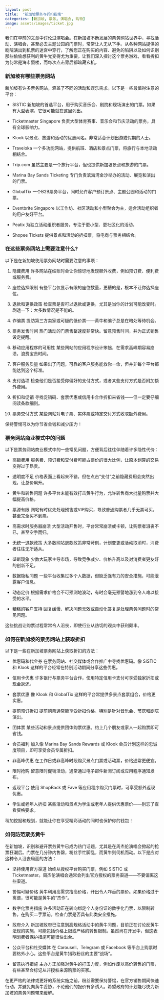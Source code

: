 ```yaml
---
layout: post
title:  "新加坡票务与折扣指南"
categories: [新加坡, 票务, 演唱会, 购物]
image: assets/images/ticket.jpg
---
```


我们在早前的文章中讨论过演唱会。在新加坡不断发展的票务网站世界中，寻找活动、演唱会，甚至必去主题公园的门票时，常常让人无从下手。从各种网站提供的剧院演出到机票的迷宫中穿行，了解您正在购买的内容、避免的陷阱以及如何识别那些偷偷想获利的黄牛党变得尤为重要。让我们深入探讨这个票务游戏，看看折扣为何常是海市蜃楼，而每次点击背后都暗藏玄机。

### 新加坡有哪些票务网站

新加坡有许多票务网站，涵盖了不同的活动和娱乐需求。以下是一些最值得注意的平台：

+ SISTIC
新加坡的首选平台，用于购买音乐会、剧院和现场演出的门票。如果有大型表演，它很可能就在这里列出。

+ Ticketmaster Singapore
负责大型体育赛事、音乐会和节庆活动的票务，具有全球影响力。

+ Klook
以景点、旅游和活动的优惠闻名。非常适合计划出游或假期的人士。

+ Traveloka
一个多功能网站，提供航班、酒店和景点门票，将旅行与本地活动相结合。

+ Trip.com
虽然主要是一个旅行平台，但也提供新加坡景点和旅游的门票。

+ Marina Bay Sands Ticketing
专门负责滨海湾金沙举办的活动、展览和演出的门票。

+ GlobalTix
一个B2B票务平台，同时允许客户预订景点、主题公园和活动的门票。

+ Eventbrite Singapore
以工作坊、社区活动和小型聚会为主，适合活动组织者的用户友好平台。

+ Peatix
为独立活动组织者服务，专注于更小型、更社区化的活动。

+ Shopee Tickets
提供景点和活动的折扣票，将电商与票务相结合。

### 在这些票务网站上需要注意什么?

以下是在新加坡使用票务网站时需要注意的事项：

1. 隐藏费用
许多网站在结账时会让你惊讶地发现额外收费，例如预订费、便利费或服务费。

2. 座位选择限制
有些平台仅显示有限的座位数量，更糟的是，根本不让你选择座位。

3. 退款和更换政策
检查票是否可以退款或更换，尤其是当你的计划可能改变时。剧透一下：大多数情况是不能的。

4. 诈骗票
提防第三方卖家或可疑的低价票——黄牛和骗子总是在暗处等待机会。

5. 票务发售时间
热门活动的门票售罄速度非常快。留意预售时间，并为正式销售设定提醒。

6. 移动应用程序的可用性
某些网站的应用程序设计笨拙，在需求高峰期容易崩溃，浪费宝贵时间。

7. 客户服务质量
如果出了问题，可靠的客户服务能救你一命，但并非每个平台都能达到这个标准。

8. 支付选项
检查他们是否接受你偏好的支付方式，或者某些支付方式是否附加额外费用。

9. 折扣和促销
寻找促销码、套票优惠或信用卡合作折扣来省钱——但一定要仔细阅读条款细则。

10. 票务交付方式
某些网站对电子票、实体票或特定交付方式收取额外费用。

保持警惕可以为你节省金钱和减少压力！

### 票务网站商业模式中的问题

以下是票务网站商业模式中的一些常见问题，方便背后往往伴随着许多隐性代价：

+ 高额费用
服务费、预订费和交付费可能占票价的很大比例，让原本划算的交易变得过于昂贵。

+ 透明度不足
价格表面上看起来不错，但在点击“支付”之前隐藏费用会突然出现，让总价飙升。

+ 黄牛和转售问题
许多平台未能有效打击黄牛行为，允许转售商大批量购票并大幅提高价格。

+ 票源有限
网站有时优先处理预售或VIP购买，导致普通购票者几乎无票可买，甚至完全买不到票。

+ 高需求时服务器崩溃
大型活动开售时，平台常常崩溃或卡顿，让购票者沮丧不已，甚至空手而归。

+ 无统一退款政策
大多数网站退款政策非常苛刻，计划变更或活动取消时，消费者往往无所适从。

+ 垄断现象
少数大玩家主导市场，导致竞争减少、价格升高以及对消费者更友好的创新不足。

+ 数据隐私问题
一些平台收集过多个人数据，但缺乏强有力的安全措施，可能泄露客户信息。

+ 动态定价
根据需求价格会不可预测地波动，有时会毫无预警地涨到令人难以接受的水平。

+ 糟糕的客户支持
回复缓慢、解决问题无效或自动化答复是处理票务问题时的常见问题。

这些挑战让购票过程常常令人沮丧，即使行业从热切的观众中获利颇丰。

### 如何在新加坡的票务网站上获取折扣

以下是一些在新加坡票务网站上获取折扣的方法：

+ 优惠码和代金券
在票务网站、社交媒体或合作推广中寻找优惠码。像 SISTIC 和 Klook 这样的平台经常在特别活动期间分享这些优惠。

+ 信用卡优惠
许多银行与票务平台合作，使用特定信用卡支付可享受独家折扣或现金返还。

+ 套票优惠
像 Klook 和 GlobalTix 这样的平台常提供多景点套票组合，价格更实惠。

+ 提前预订折扣
提前购票通常能享受折扣价格，特别是针对音乐会、节庆和剧院演出。

+ 团体票
某些活动和景点提供团体购票优惠。约上几个朋友或家人一起购票即可省钱。

+ 会员福利
加入像 Marina Bay Sands Rewards 或 Klook 会员计划这样的忠诚度项目，即可享受会员专属折扣。

+ 非高峰优惠
在工作日或非高峰时段购买景点门票或活动票，价格通常更便宜。

+ 限时抢购
留意限时促销活动，通常通过电子邮件新闻订阅或应用程序通知发布。

+ 返现平台
使用 ShopBack 或 Fave 等应用程序购买门票时，可享受额外返现优惠。

+ 学生或老年人折扣
某些活动和景点为学生或老年人提供优惠票价——别忘了查看资格要求。

稍加挖掘和规划，就能让你在享受精彩活动的同时也保护你的钱包！

### 如何防范票务黄牛

在新加坡，识别和避开票务黄牛已成为热门话题，尤其是在周杰伦演唱会掀起的抢票狂潮后。门票在几分钟内售罄，粉丝手忙脚乱，而黄牛则伺机而动。以下是应对这种令人沮丧局面的方法：

+ 坚持使用官方渠道
始终从授权平台购买门票，例如 SISTIC 或 Ticketmaster。周杰伦演唱会通常会列出官方授权的票务渠道——不要偏离这些渠道。

+ 警惕可疑价格
黄牛利用高需求抬高价格，开出令人咋舌的票价。如果价格过于离谱，很可能是黄牛的“杰作”。

+ 数字化票务措施
许多活动正在转向绑定个人身份证的数字化门票，以限制转售。在购买二手票前，检查门票是否具有此类安全措施。

+ 政府介入
新加坡政府已注意到高规格活动中的黄牛问题，目前正在讨论反黄牛法规的实施，可能包括价格上限或严格的转售限制。虽然尚在开发中，但这表明消费者保护措施可能很快出台。

+ 公众平台和社交媒体
在 Carousell、Telegram 或 Facebook 等平台上购票时要格外小心。这些平台是黄牛猎取粉丝的主要“战场”。

+ 留意执行措施
主办方正加强对黄牛的打击力度，例如作废以高价转售的门票，有些甚至会标记从非授权来源购票的买家。

在更严格的法律或更好的系统实施之前，粉丝需要保持警惕，在官方销售期间快速行动，并避免向黄牛妥协，不论他们的报价有多诱人。希望政府的计划能尽快为新加坡的票务问题带来缓解。
